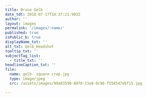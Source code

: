 ```yaml
---
title: Bruce Gelb
date_tdt: 2018-07-17T18:37:21.903Z
author: ''
layout: images
permalink: '/images/:name/'
published: true
isPublic_b: true
displayName_txt: ''
alt_txt: Gelb_Headshot
tooltip_txt: ''
subjectTag_list:
  - title_txt: ''
headlineCaption_txt: ''
file:
  name: gelb- square crop.jpg
  type: image/jpeg
  src: /assets/images/99a03590-89f0-11e8-8c96-f558547ebf15.jpg

---
```



